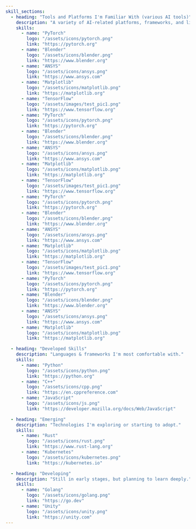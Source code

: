 ```yaml
---
skill_sections:
  - heading: "Tools and Platforms I'm Familiar With (various AI tools)"
    description: "A variety of AI-related platforms, frameworks, and libraries."
    skills:
      - name: "PyTorch"
        logo: "/assets/icons/pytorch.png"
        link: "https://pytorch.org"
      - name: "Blender"
        logo: "/assets/icons/blender.png"
        link: "https://www.blender.org"
      - name: "ANSYS"
        logo: "/assets/icons/ansys.png"
        link: "https://www.ansys.com"
      - name: "Matplotlib"
        logo: "/assets/icons/matplotlib.png"
        link: "https://matplotlib.org"
      - name: "TensorFlow"
        logo: "/assets/images/test_pic1.png"
        link: "https://www.tensorflow.org"
      - name: "PyTorch"
        logo: "/assets/icons/pytorch.png"
        link: "https://pytorch.org"
      - name: "Blender"
        logo: "/assets/icons/blender.png"
        link: "https://www.blender.org"
      - name: "ANSYS"
        logo: "/assets/icons/ansys.png"
        link: "https://www.ansys.com"
      - name: "Matplotlib"
        logo: "/assets/icons/matplotlib.png"
        link: "https://matplotlib.org"
      - name: "TensorFlow"
        logo: "/assets/images/test_pic1.png"
        link: "https://www.tensorflow.org"
      - name: "PyTorch"
        logo: "/assets/icons/pytorch.png"
        link: "https://pytorch.org"
      - name: "Blender"
        logo: "/assets/icons/blender.png"
        link: "https://www.blender.org"
      - name: "ANSYS"
        logo: "/assets/icons/ansys.png"
        link: "https://www.ansys.com"
      - name: "Matplotlib"
        logo: "/assets/icons/matplotlib.png"
        link: "https://matplotlib.org"
      - name: "TensorFlow"
        logo: "/assets/images/test_pic1.png"
        link: "https://www.tensorflow.org"
      - name: "PyTorch"
        logo: "/assets/icons/pytorch.png"
        link: "https://pytorch.org"
      - name: "Blender"
        logo: "/assets/icons/blender.png"
        link: "https://www.blender.org"
      - name: "ANSYS"
        logo: "/assets/icons/ansys.png"
        link: "https://www.ansys.com"
      - name: "Matplotlib"
        logo: "/assets/icons/matplotlib.png"
        link: "https://matplotlib.org"

  - heading: "Developed Skills"
    description: "Languages & frameworks I'm most comfortable with."
    skills:
      - name: "Python"
        logo: "/assets/icons/python.png"
        link: "https://python.org"
      - name: "C++"
        logo: "/assets/icons/cpp.png"
        link: "https://en.cppreference.com"
      - name: "JavaScript"
        logo: "/assets/icons/js.png"
        link: "https://developer.mozilla.org/docs/Web/JavaScript"

  - heading: "Emerging"
    description: "Technologies I'm exploring or starting to adopt."
    skills:
      - name: "Rust"
        logo: "/assets/icons/rust.png"
        link: "https://www.rust-lang.org"
      - name: "Kubernetes"
        logo: "/assets/icons/kubernetes.png"
        link: "https://kubernetes.io"

  - heading: "Developing"
    description: "Still in early stages, but planning to learn deeply."
    skills:
      - name: "Golang"
        logo: "/assets/icons/golang.png"
        link: "https://go.dev"
      - name: "Unity"
        logo: "/assets/icons/unity.png"
        link: "https://unity.com"
---
```

